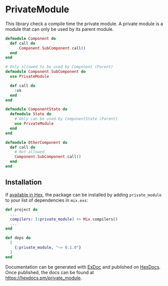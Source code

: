 # PrivateModule

This library check a compile time the private module. A private module is a module that can only be used by its parent module.

```elixir
defmodule Component do
  def call do
      Component.SubComponent.call()
  end
end

# Only allowed to be used by Component (Parent)
defmodule Component.SubComponent do
  use PrivateModule

  def call do
    :ok
  end
end

defmodule ComponentState do
  defmodule State do
    # Only can be used by ComponentState (Parent)
    use PrivateModule
  end
end

defmodule OtherComponent do
  def call do
    # Not allowed
    Component.SubComponent.call()
  end
end
```

## Installation

If [available in Hex](https://hex.pm/docs/publish), the package can be installed
by adding `private_module` to your list of dependencies in `mix.exs`:

```elixir
def project do
  ...
  compilers: [:private_module] ++ Mix.compilers()
  ...
end

def deps do
  [
    {:private_module, "~> 0.1.0"}
  ]
end
```

Documentation can be generated with [ExDoc](https://github.com/elixir-lang/ex_doc)
and published on [HexDocs](https://hexdocs.pm). Once published, the docs can
be found at <https://hexdocs.pm/private_module>.
